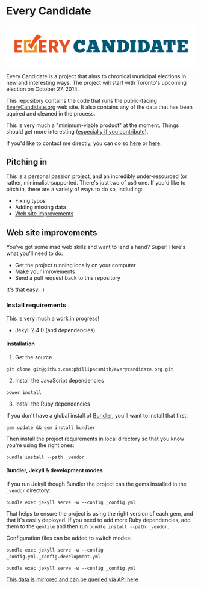Every Candidate
================

![Every Candidate logo by the fine people at ethicalux.com](/public/img/everycandidate_colour_logo.png "Every Candidate")

Every Candidate is a project that aims to chronical municipal elections in new and interesting ways. The project will start with Toronto's upcoming election on October 27, 2014.

This repository contains the code that runs the public-facing [EveryCandidate.org](http://everycandidate.org) web site. It also contains any of the data that has been aquired and cleaned in the process.

This is very much a "minimum-viable product" at the moment. Things should get more interesting ([especially if you contribute](#pitching-in)). 

If you'd like to contact me directly, you can do so [here](https://twitter.com/everycandidate) or [here](https://twitter.com/phillipadsmith). 

## Pitching in

This is a personal passion project, and an incredibly under-resourced (or rather, minimalist-supported. There's just two of us!) one. If you'd like to pitch in, there are a variety of ways to do so, including:

* Fixing typos
* Adding missing data
* [Web site improvements](#web-site-improvements)

## Web site improvements

You've got some mad web skillz and want to lend a hand? Super! Here's what you'll need to do:

* Get the project running locally on your computer
* Make your imrovements
* Send a pull request back to this repository

It's that easy. :)

### Install requirements

This is very much a work in progress!

* Jekyll 2.4.0 (and dependencies)

#### Installation

1. Get the source

`git clone git@github.com:phillipadsmith/everycandidate.org.git`


2. Install the JavaScript dependencies

`bower install`

3. Install the Ruby dependencies

If you don't have a global install of [Bundler](http://bundler.io/), you'll want to install that first:

`gem update && gem install bundler`

Then install the project requirements in local directory so that you know you're using the right ones:

`bundle install --path _vendor`

#### Bundler, Jekyll & development modes

If you run Jekyll though Bundler the project can the gems installed in the `_vendor` directory:

`bundle exec jekyll serve -w --config _config.yml`

That helps to ensure the project is using the right version of each gem, and that it's easily deployed. If you need to add more Ruby dependencies, add them to the `gemfile` and then run `bundle install --path _vendor`.

Configuration files can be added to switch modes:

`bundle exec jekyll serve -w --config _config.yml,_config.development.yml`

`bundle exec jekyll serve -w --config _config.yml`


 [This data is mirrored and can be queried via API here](https://www.exversion.com/data/collection/view/54297c8c5600a)